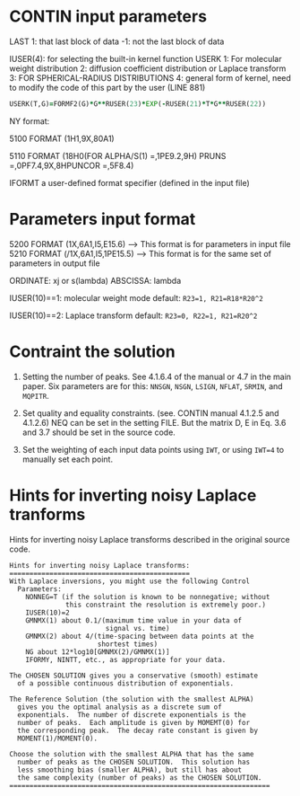 # CONTIN input parameters

LAST
1: that last block of data
-1: not the last block of data

IUSER(4): for selecting the built-in kernel function USERK
1: For molecular weight distribution
2: diffusion coefficient distribution or Laplace transform
3: FOR SPHERICAL-RADIUS DISTRIBUTIONS
4: general form of kernel, need to modify the code of this part by the user (LINE 881)


 ```fortran
 USERK(T,G)=FORMF2(G)*G**RUSER(23)*EXP(-RUSER(21)*T*G**RUSER(22))
 ```


 NY format:

 5100 FORMAT (1H1,9X,80A1)                                                
                                  
 5110 FORMAT (18H0(FOR ALPHA/S(1) =,1PE9.2,9H) PRUNS =,0PF7.4,9X,8HPUNCOR =,5F8.4) 

 IFORMT a user-defined format specifier (defined in the input file)


# Parameters input format
 5200 FORMAT (1X,6A1,I5,E15.6) --> This format is for parameters in input file
 5210 FORMAT (/1X,6A1,I5,1PE15.5) --> This format is for the same set of parameters in output file


ORDINATE: xj or s(lambda)
ABSCISSA: lambda

IUSER(10)==1: molecular weight mode
default: ```R23=1, R21=R18*R20^2```

IUSER(10)==2: Laplace transform
default: ```R23=0, R22=1, R21=R20^2```

# Contraint the solution

1. Setting the number of peaks. See 4.1.6.4 of the manual or 4.7 in the main paper. Six parameters are for this: ```NNSGN```, ```NSGN```, ```LSIGN```, ```NFLAT```, ```SRMIN```, and ```MQPITR```.

2. Set quality and equality constraints. (see. CONTIN manual 4.1.2.5 and 4.1.2.6)
NEQ can be set in the setting FILE. But the matrix D, E in Eq. 3.6 and 3.7 should be set in the source code.

3. Set the weighting of each input data points using ```IWT```, or using ```IWT=4``` to manually set each point.



# Hints for inverting noisy Laplace tranforms
Hints for inverting noisy Laplace transforms described in the original source code.
```
Hints for inverting noisy Laplace transforms:
=============================================
With Laplace inversions, you might use the following Control 
  Parameters:
    NONNEG=T (if the solution is known to be nonnegative; without
              this constraint the resolution is extremely poor.)
    IUSER(10)=2
    GMNMX(1) about 0.1/(maximum time value in your data of 
                        signal vs. time)
    GMNMX(2) about 4/(time-spacing between data points at the 
                      shortest times)
    NG about 12*log10[GMNMX(2)/GMNMX(1)]
    IFORMY, NINTT, etc., as appropriate for your data.

The CHOSEN SOLUTION gives you a conservative (smooth) estimate 
  of a possible continuous distribution of exponentials.

The Reference Solution (the solution with the smallest ALPHA) 
  gives you the optimal analysis as a discrete sum of 
  exponentials.  The number of discrete exponentials is the 
  number of peaks.  Each amplitude is given by MOMEMT(0) for 
  the corresponding peak.  The decay rate constant is given by 
  MOMENT(1)/MOMENT(0).

Choose the solution with the smallest ALPHA that has the same 
  number of peaks as the CHOSEN SOLUTION.  This solution has 
  less smoothing bias (smaller ALPHA), but still has about 
  the same complexity (number of peaks) as the CHOSEN SOLUTION.
=================================================================
```